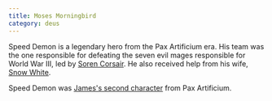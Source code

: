 ```yaml
---
title: Moses Morningbird
category: deus
---
```

Speed Demon is a legendary hero from the Pax Artificium era. His team was the one responsible for defeating the seven evil mages responsible for World War III, led by [Soren Corsair](npc-soren). He also received help from his wife, [Snow White](npc-anna).

Speed Demon was [James's second character](/pax/pcs/moses) from Pax Artificium.
